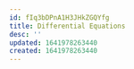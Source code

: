 ```yaml
---
id: fIq3bDPnA1H3JHkZGQYfg
title: Differential Equations
desc: ''
updated: 1641978263440
created: 1641978263440
---
```


